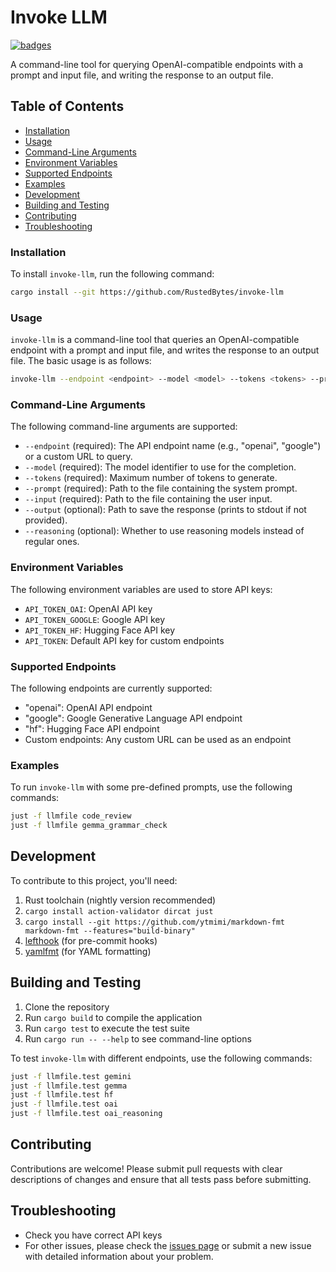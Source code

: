 # Invoke LLM

[![badges](https://img.shields.io/badge/open-all_badges-green)](./BADGES.md)

A command-line tool for querying OpenAI-compatible endpoints with a prompt and
input file, and writing the response to an output file.

## Table of Contents

* [Installation](#installation)
* [Usage](#usage)
* [Command-Line Arguments](#command-line-arguments)
* [Environment Variables](#environment-variables)
* [Supported Endpoints](#supported-endpoints)
* [Examples](#examples)
* [Development](#development)
* [Building and Testing](#building-and-testing)
* [Contributing](#contributing)
* [Troubleshooting](#troubleshooting)

### Installation

To install `invoke-llm`, run the following command:

```bash
cargo install --git https://github.com/RustedBytes/invoke-llm
```

### Usage

`invoke-llm` is a command-line tool that queries an OpenAI-compatible endpoint
with a prompt and input file, and writes the response to an output file. The
basic usage is as follows:

```bash
invoke-llm --endpoint <endpoint> --model <model> --tokens <tokens> --prompt <prompt_file> --input <input_file> [--output <output_file>]
```

### Command-Line Arguments

The following command-line arguments are supported:

* `--endpoint` (required): The API endpoint name (e.g., "openai", "google") or a
  custom URL to query.
* `--model` (required): The model identifier to use for the completion.
* `--tokens` (required): Maximum number of tokens to generate.
* `--prompt` (required): Path to the file containing the system prompt.
* `--input` (required): Path to the file containing the user input.
* `--output` (optional): Path to save the response (prints to stdout if not
  provided).
* `--reasoning` (optional): Whether to use reasoning models instead of regular
  ones.

### Environment Variables

The following environment variables are used to store API keys:

* `API_TOKEN_OAI`: OpenAI API key
* `API_TOKEN_GOOGLE`: Google API key
* `API_TOKEN_HF`: Hugging Face API key
* `API_TOKEN`: Default API key for custom endpoints

### Supported Endpoints

The following endpoints are currently supported:

* "openai": OpenAI API endpoint
* "google": Google Generative Language API endpoint
* "hf": Hugging Face API endpoint
* Custom endpoints: Any custom URL can be used as an endpoint

### Examples

To run `invoke-llm` with some pre-defined prompts, use the following commands:

```bash
just -f llmfile code_review
just -f llmfile gemma_grammar_check
```

## Development

To contribute to this project, you'll need:

1. Rust toolchain (nightly version recommended)
2. `cargo install action-validator dircat just`
3. `cargo install --git https://github.com/ytmimi/markdown-fmt markdown-fmt
   --features="build-binary"`
4. [lefthook](https://github.com/evilmartians/lefthook) (for pre-commit hooks)
5. [yamlfmt](https://github.com/google/yamlfmt) (for YAML formatting)

## Building and Testing

1. Clone the repository
2. Run `cargo build` to compile the application
3. Run `cargo test` to execute the test suite
4. Run `cargo run -- --help` to see command-line options

To test `invoke-llm` with different endpoints, use the following commands:

```bash
just -f llmfile.test gemini
just -f llmfile.test gemma
just -f llmfile.test hf
just -f llmfile.test oai
just -f llmfile.test oai_reasoning
```

## Contributing

Contributions are welcome! Please submit pull requests with clear descriptions
of changes and ensure that all tests pass before submitting.

## Troubleshooting

* Check you have correct API keys
* For other issues, please check the [issues
  page](https://github.com/RustedBytes/invoke-llm/issues) or submit a new
  issue with detailed information about your problem.

